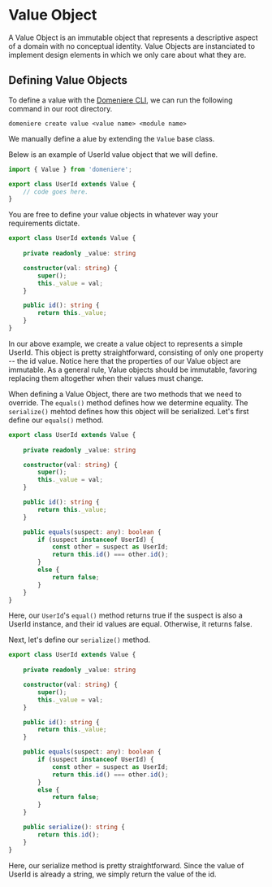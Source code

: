 # Value Object
A Value Object is an immutable object that represents a descriptive aspect of a domain with no 
conceptual identity. Value Objects are instanciated to implement design elements in 
which we only care about what they are. 

## Defining Value Objects
To define a value with the [Domeniere CLI](https://github.com/Perivel/domeniere-cli), we can run the following command in our root directory.
```
domeniere create value <value name> <module name>
```

We manually define a alue by extending the `Value` base class.

Belew is an example of UserId value object that we will define.
```ts
import { Value } from 'domeniere';

export class UserId extends Value {
    // code goes here.
}
```
You are free to define your value objects in whatever way your requirements dictate. 
```ts
export class UserId extends Value {
    
    private readonly _value: string

    constructor(val: string) {
        super();
        this._value = val;
    }

    public id(): string {
        return this._value;
    }
}
```
In our above example, we create a value object to represents a simple UserId. This object is pretty straightforward, consisting of only one property -- the id value. Notice here that the properties of our Value object are immutable. As a general rule, Value objects should be immutable, favoring replacing them altogether when their values must change.

When defining a Value Object, there are two methods that we need to override. The `equals()` method defines how we determine equality. The `serialize()` mehtod defines how this object will be serialized. Let's first define our `equals()` method.
```ts
export class UserId extends Value {
    
    private readonly _value: string

    constructor(val: string) {
        super();
        this._value = val;
    }

    public id(): string {
        return this._value;
    }

    public equals(suspect: any): boolean {
        if (suspect instanceof UserId) {
            const other = suspect as UserId;
            return this.id() === other.id();
        }
        else {
            return false;
        }
    }
}
```
Here, our `UserId`'s `equal()` method returns true if the suspect is also a UserId instance, and their id values are equal. Otherwise, it returns false.

Next, let's define our `serialize()` method.
```ts
export class UserId extends Value {
    
    private readonly _value: string

    constructor(val: string) {
        super();
        this._value = val;
    }

    public id(): string {
        return this._value;
    }

    public equals(suspect: any): boolean {
        if (suspect instanceof UserId) {
            const other = suspect as UserId;
            return this.id() === other.id();
        }
        else {
            return false;
        }
    }

    public serialize(): string {
        return this.id();
    }
}
```
Here, our serialize method is pretty straightforward. Since the value of UserId is already a string, we simply return the value of the id. 